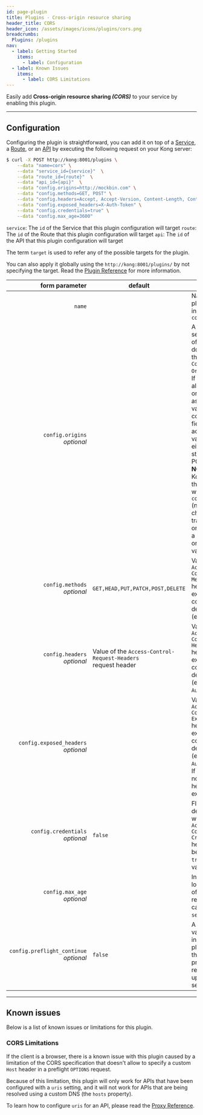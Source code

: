 ```yaml
---
id: page-plugin
title: Plugins - Cross-origin resource sharing
header_title: CORS
header_icon: /assets/images/icons/plugins/cors.png
breadcrumbs:
  Plugins: /plugins
nav:
  - label: Getting Started
    items:
      - label: Configuration
  - label: Known Issues
    items:
      - label: CORS Limitations
---
```


Easily add __Cross-origin resource sharing *(CORS)*__ to your service by enabling
this plugin.

----

## Configuration

Configuring the plugin is straightforward, you can add it on top of
a [Service][service-object], a [Route][route-object], or an [API][api-object]
by executing the following request on your Kong server:

```bash
$ curl -X POST http://kong:8001/plugins \
    --data "name=cors" \
    --data "service_id={service}"  \
    --data "route_id={route}"  \
    --data "api_id={api}"  \
    --data "config.origins=http://mockbin.com" \
    --data "config.methods=GET, POST" \
    --data "config.headers=Accept, Accept-Version, Content-Length, Content-MD5, Content-Type, Date, X-Auth-Token" \
    --data "config.exposed_headers=X-Auth-Token" \
    --data "config.credentials=true" \
    --data "config.max_age=3600"
```

`service`: The `id` of the Service that this plugin configuration will target
`route`: The `id` of the Route that this plugin configuration will target
`api`: The `id` of the API that this plugin configuration will target

The term `target` is used to refer any of the possible targets for the plugin.

You can also apply it globally using the `http://kong:8001/plugins/` by not
specifying the target. Read the [Plugin Reference](/docs/latest/admin-api/#add-plugin)
for more information.

form parameter                             | default | description
---:                                       | ---     | ---
`name`                                     |         | Name of the plugin to use, in this case: `cors`
`config.origins`<br>*optional*             |         | A comma-separated list of allowed domains for the `Access-Control-Allow-Origin` header. If you wish to allow all origins, add `*` as a single value to this configuration field. The accepted values can either be flat strings or PCRE regexes. **NOTE**: Prior to Kong 0.10.x, this parameter was `config.origin` (note the change in trailing `s`), and only accepted a single value, or the `*` special value.
`config.methods`<br>*optional*             | `GET,HEAD,PUT,PATCH,POST,DELETE` | Value for the `Access-Control-Allow-Methods` header, expects a comma delimited string (e.g. `GET,POST`).
`config.headers`<br>*optional*             | Value of the `Access-Control-Request-Headers`<br>request header | Value for the `Access-Control-Allow-Headers` header, expects a comma delimited string (e.g. `Origin, Authorization`).
`config.exposed_headers`<br>*optional*     |         | Value for the `Access-Control-Expose-Headers` header, expects a comma delimited string (e.g. `Origin, Authorization`). If not specified, no custom headers are exposed.
`config.credentials`<br>*optional*         | `false` | Flag to determine whether the `Access-Control-Allow-Credentials` header should be sent with `true` as the value.
`config.max_age`<br>*optional*             |         | Indicated how long the results of the preflight request can be cached, in `seconds`.
`config.preflight_continue`<br>*optional*  | `false` | A boolean value that instructs the plugin to proxy the `OPTIONS` preflight request to the upstream service.

----

## Known issues

Below is a list of known issues or limitations for this plugin.

### CORS Limitations

If the client is a browser, there is a known issue with this plugin caused by a
limitation of the CORS specification that doesn't allow to specify a custom
`Host` header in a preflight `OPTIONS` request.

Because of this limitation, this plugin will only work for APIs that have been
configured with a `uris` setting, and it will not work for APIs that
are being resolved using a custom DNS (the `hosts` property).

To learn how to configure `uris` for an API, please read the [Proxy
Reference][proxy-reference].

[service-object]: /docs/latest/admin-api/#service-object
[route-object]: /docs/latest/admin-api/#route-object
[api-object]: /docs/latest/admin-api/#api-object
[configuration]: /docs/latest/configuration
[proxy-reference]: /docs/latest/proxy
